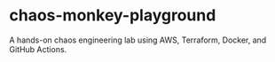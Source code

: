 # chaos-monkey-playground
A hands-on chaos engineering lab using AWS, Terraform, Docker, and GitHub Actions.
